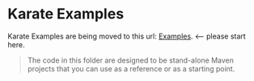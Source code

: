 # Karate Examples

Karate Examples are being moved to this url: [Examples](https://github.com/karatelabs/karate-examples/blob/main/README.md). <-- please start here.

> The code in this folder are designed to be stand-alone Maven projects that you can use as a reference or as a starting point.